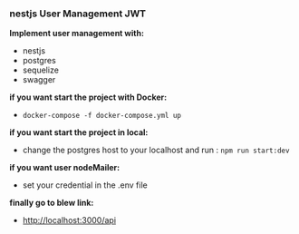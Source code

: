 ### nestjs User Management JWT

**Implement user management with:**

- nestjs
- postgres
- sequelize
- swagger

**if you want start the project with Docker:**

- `docker-compose -f docker-compose.yml up`

**if you want start the project in local:**

- change the postgres host to your localhost and run : `npm run start:dev`

**if you want user nodeMailer:**

- set your credential in the .env file

**finally go to blew link:**

- [http://localhost:3000/api](http://localhost:3000/api)
